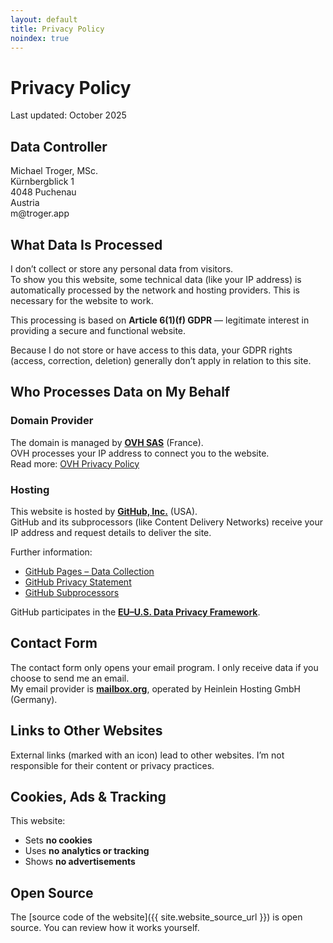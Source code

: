 ```yaml
---
layout: default
title: Privacy Policy
noindex: true
---
```

# Privacy Policy
Last updated: October 2025

## Data Controller
Michael Troger, MSc.  
Kürnbergblick 1   
4048 Puchenau  
Austria  
&#109;&#64;&#116;&#114;&#111;&#103;&#101;&#114;&#46;&#97;&#112;&#112;  
  
## What Data Is Processed
I don’t collect or store any personal data from visitors.  
To show you this website, some technical data (like your IP address) is automatically processed by the network and hosting providers. This is necessary for the website to work.

This processing is based on **Article 6(1)(f) GDPR** — legitimate interest in providing a secure and functional website.

Because I do not store or have access to this data, your GDPR rights (access, correction, deletion) generally don’t apply in relation to this site.

## Who Processes Data on My Behalf

### Domain Provider
The domain is managed by **[OVH SAS](https://www.ovhcloud.com)** (France).  
OVH processes your IP address to connect you to the website.  
Read more: [OVH Privacy Policy](https://www.ovhcloud.com/en-ie/terms-and-conditions/privacy-policy/)

### Hosting
This website is hosted by **[GitHub, Inc.](https://github.com)** (USA).  
GitHub and its subprocessors (like Content Delivery Networks) receive your IP address and request details to deliver the site.  

Further information:  
- [GitHub Pages – Data Collection](https://docs.github.com/en/pages/getting-started-with-github-pages/about-github-pages#data-collection)  
- [GitHub Privacy Statement](https://docs.github.com/en/site-policy/privacy-policies/github-general-privacy-statement)  
- [GitHub Subprocessors](https://docs.github.com/en/site-policy/privacy-policies/github-subprocessors)  

GitHub participates in the **[EU–U.S. Data Privacy Framework](https://www.dataprivacyframework.gov)**.

## Contact Form
The contact form only opens your email program. I only receive data if you choose to send me an email.  
My email provider is **[mailbox.org](https://mailbox.org)**, operated by Heinlein Hosting GmbH (Germany).

## Links to Other Websites
External links (marked with an icon) lead to other websites. I’m not responsible for their content or privacy practices.

## Cookies, Ads & Tracking
This website:  
- Sets **no cookies**  
- Uses **no analytics or tracking**  
- Shows **no advertisements**

## Open Source
The [source code of the website]({{ site.website_source_url }}) is open source. You can review how it works yourself.
